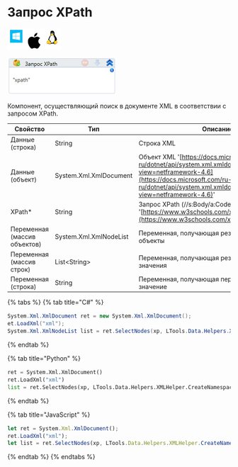 # Запрос XPath

![](../../../../resources/activities/basic/data/data-xml/image-100-1-1-1-1-1-1-1-2-307.png)

![](../../../../resources/activities/basic/data/data-xml/image-373.png)

Компонент, осуществляющий поиск в документе XML в соответствии с запросом XPath.

| Свойство                     | Тип                    | Описание                                                                                                                                                                                          |
| ---------------------------- | ---------------------- | ------------------------------------------------------------------------------------------------------------------------------------------------------------------------------------------------- |
| Данные (строка)              | String                 | Строка XML                                                                                                                                                                                        |
| Данные (объект)              | System.Xml.XmlDocument | Объект XML '[https://docs.microsoft.com/ru-ru/dotnet/api/system.xml.xmldocument?view=netframework-4.6](https://docs.microsoft.com/ru-ru/dotnet/api/system.xml.xmldocument?view=netframework-4.6)' |
| XPath\*                      | String                 | Запрос XPath (//s:Body/a:Code) '[https://www.w3schools.com/xml/xpath\_syntax.asp](https://www.w3schools.com/xml/xpath\_syntax.asp)'                                                               |
| Переменная (массив объектов) | System.Xml.XmlNodeList | Переменная, получающая результирующие объекты                                                                                                                                                     |
| Переменная (массив строк)    | List\<String>          | Переменная, получающая результирующие значения                                                                                                                                                    |
| Переменная (строка)          | String                 | Переменная, получающая первое результирующее значение                                                                                                                                             |

{% tabs %}
{% tab title="C#" %}
```csharp
System.Xml.XmlDocument ret = new System.Xml.XmlDocument();
et.LoadXml("xml");
System.Xml.XmlNodeList list = ret.SelectNodes(xp, LTools.Data.Helpers.XMLHelper.CreateNamespaceManager(ret));
```
{% endtab %}

{% tab title="Python" %}
```python
ret = System.Xml.XmlDocument()
ret.LoadXml("xml")
list = ret.SelectNodes(xp, LTools.Data.Helpers.XMLHelper.CreateNamespaceManager(ret))
```
{% endtab %}

{% tab title="JavaScript" %}
```javascript
let ret = System.Xml.XmlDocument();
ret.LoadXml("xml");
let list = ret.SelectNodes(xp, LTools.Data.Helpers.XMLHelper.CreateNamespaceManager(ret));
```
{% endtab %}
{% endtabs %}
